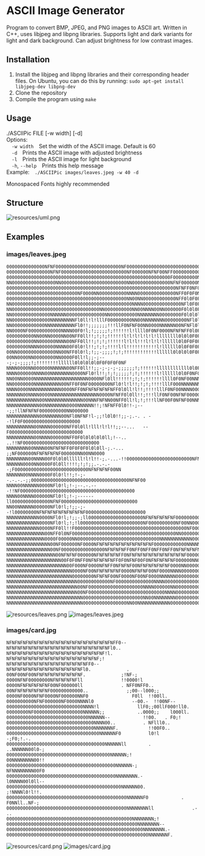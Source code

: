 # ASCII Image Generator

Program to convert BMP, JPEG, and PNG images to ASCII art. Written in C++, uses libjpeg and libpng libraries. Supports light and dark variants for light and dark background. Can adjust brightness for low contrast images.

## Installation

1. Install the libjpeg and libpng libraries and their corresponding header files. On Ubuntu, you can do this by running: ```sudo apt-get install libjpeg-dev libpng-dev```
2. Clone the repository
3. Compile the program using ```make```

## Usage

./ASCIIPic FILE [-w width] [-d]  
Options:  
&emsp;```-w width```&emsp;Set the width of the ASCII image. Default is 60  
&emsp;```-d```&emsp;Prints the ASCII image with adjusted brightness  
&emsp;```-l```&emsp;Prints the ASCII image for light background  
&emsp;```-h```, ```--help```&emsp;Prints this help message  
Example:&emsp;```./ASCIIPic images/leaves.jpeg -w 40 -d```

Monospaced Fonts highly recommended

## Structure

![resources/uml.png](resources/uml.png)

## Examples

### images/leaves.jpeg
```
00000000000000NFNF000000000000000000000000NF00000000000000000000000000000000NNNN
0000000000000000NFNF000000000000000000000000NF000000NFNF00NFF0000000000000NNNNNN
000000000000000000000000000000000000000000000000000000000000F000000000NNNNNNNNNN
NN0000000000000000NN000000000000000000000000NN00000000000000NFNF000000NNNNNNNNNN
00000000000000000000000000000000000000000000000000000000000000NFNFF0NF0000NNNNNN
00000000000000000000000000NF0000NN0000000000NNNN00000000000000NFF0F0F0NFNF00NNNN
00000000000000000000000000000000000000000000NN00NN000000000000NFF0l0F0F0F0NF00NN
NN00000000000000000000000000000000000000000000NNNN00000000000000NFl0F0F0F0NF00NN
NN00000000000000000000000000000000NN0000000000NN00NNNN00NN000000F0l0l0F0F0F0NFNN
NN00000000000000NNNNNN00000000000000NN0000000000NNNNNNNN00000000F0l0l0l0F0F0NFNN
NN00000000000000NNNNNNNNNFl0ll!l!lllF000000000NN00NNNNNNNN00000000NFl0l0F0F0NFNN
NN000000000000NNNNNNNNNNNFl0!!;;;;;;;!!!llF0NFNF00NN0000NNNNNN00NFNFl0l0F0F00000
NN0000NF000000000000NNNN00F0!l;!;;;;;!;!!!!!!l!llll0F0NF0000NFNFNFF0l0F0F0NFNF00
0000000000NN00NN0000NN00NFF0ll!!;!;!;!!!!!!l!l!l!l!l!l!llllllll0l0l0F0F0F0NF0000
0000000000NN000000NNNN00NFF0ll!!;!;!;!!!!!!l!l!l!!!l!l!l!llllll0l0F0F0F0NFNF00NF
00000000NNNN000000NNNN00F0l0!l!!;!;!;!!!!l!l!!!!!!!!!!!l!llllll0l0F0F0F0NFNFNFNF
00NN00000000000000NN00NFF0l0!l;!;;-;;;;!;!;!!!!!!!!!!!!llllll0l0l0l0F0F0NFNFF0F0
00NN0000NN00000000NN0000F0ll!l;;-;---;-;-;;;;!;!!!!!!!!llllll0l0l0l0l0F0F0F0F0NF
NNNN0000NN000000NNNNNN00NFF0ll!!;;-;-;-;-;;;;;;!;!!!!!!llllllllllll0l0F0F0NF0000
NNNN000000NNNN00NNNNNNNN0000NFl0!l!!;!;!;;;;;!;!;!!!!!!l!llllll0l0F0NF0000NNNNNN
NN00NN0000NNNNNNNNNNNNNNNNNNNN0000NFl0ll!!!!!!;!;!;!!!!!!llll0F0NF00NNNNNNNN0000
NN00000000NNNNNNNNNN00NFF0F0NF00000000NFl0!l!l!!;!;!;!!!!lllF000NNNNNNNN00NF0000
NNNN0000NNNNNNNNNNNN0000NFF0NFNFNFNFNFNFF0l0ll!l!!;!!!!lllF0NF00NNNN000000000000
NNNNNN00NNNN0000NNNNNNNNNNNNNNNNNN0000NFNFF0l0ll!!;!!!llF0NF00NFNF00000000000000
NNNNNNNNNNNN00NNNNNNNNNNNNNN00NNNFNFNN00NFF0ll!l;!;!!!llNF00F0NFNF00NNNN00000000
NNNNNNNNNNNN00NNNNNNNN0000NNNNNN!!;!NFNFF0l0!!-;---;;!llNFNFNF0000000000NN000000
NNNNNNNNNNNN00NNNNNN00NFl0NFNF!l-;;!l0l0!!;;-;.-. . --!lF0F000000000000000000000
NNNNNNNNNN00NNNN000000NFF0l0ll!lll!l!l!!;;--...   --F000000000000000000000000000
NNNNNNNNNN00NNNN000000NFF0F0l0l0l0l0ll;!--..  ..!!NF0000000000000000000000000000
NNNNNNNN00NNNN00NFNFNFF0F0F0F0l0l0ll-;.-... ;;NF000000NFNFNFNFNF000000NN00NN0000
NNNNNNNN00NNNN00F0l0l0llllll!l!l!!-;.-...-!!000000000000000000000000NFNF00NN0000
NNNNNN0000NN0000F0l0ll!!!!;!;!;;.-.-.--;F000000000000000000000000000NFNFNFNF00NN
NNNNNN00NNNN0000F0l0!l!!;!-;--.-.-.-;;000000000000000000000000000000000000NFNF00
NNNN00NNNNNN0000NFl0!l;!-;--.-.---!!NF000000000000000000000000000000000000000000
NNNN00NNNN000000NFl0!l;!-;------ll00000000000000NFNF0000000000000000000000000000
NN00NNNNNN000000NFl0!l;!;;-;--!l00000000NFNFNFNFNFNFNFNFNF0000000000000000000000
NNNNNNNNNNNN0000NFl0!l;!;;-;ll00000000000000000000NFNFNFNFNFNF000000000000000000
NNNNNNNNNNNN0000NFl0!l;!;!l00000000000000000000000NF0000000000NF00NN0000NN0000NN
NNNNNNNNNNNN0000NFF0ll!!F00000000000000000000000000000000000000000NF0000000000NN
NNNNNNNNNNNNNN00NFF0l0NF00000000000000000000000000000000000000NN0000000000NNNNNN
NNNNNNNNNNNNNN0000F00000NN000000000000000000000000000000NNNNNNNNNNNN000000NNNNNN
NNNNNNNNNNNNNNNN00NF000000NF0000NFNFNFNFNFNFNFNFNFNFNF000000000000NNNNNN00NNNNNN
NNNNNNNNNNNNNNNN00NF0000000000000000NFNFNFNFF0NFF0NFF0NFF0NFF0NFNFNFNFNFNFNFNFNF
NNNNNNNNNNNNNNNNNN00NFNFNF000000NFNFNFNFNFF0NFNFNFNFNFNFNFNFNFNFNF00000000NF0000
NNNNNNNNNNNNNNNNNNNN00F0F0NFF0NFNFNFNFNFF0F0NFNF00F0NFNFNFNFNF000000NN00NF000000
NNNNNNNNNNNNNNNNNNNNNN00F000NF0000NFNFF0NFNFNF00NFNFNFNFNFNF0000NN00000000000000
NNNNNNNNNNNNNNNNNNNNNNNN0000NF00NFNFNFNFNF0000NFNFNF00NF0000NNNN00000000000000NN
NNNNNNNNNNNNNNNNNNNNNNNN00000000NFNFNF00NF0000NF00NF0000NNNNNN00000000000000NNNN
NNNNNNNNNNNNNNNNNNNNNNNNNN000000000000NF00000000000000NNNN000000000000000000NN00
NNNNNNNNNNNNNNNNNNNNNNNNNN00NF00000000000000000000NNNN000000NN000000000000NN00NF
NNNNNNNNNNNNNNNNNNNNNNNNNN00NF0000000000000000000000000000NNNN0000000000NN00NFNF
NNNNNNNNNNNNNNNNNNNNNNNNNNNN0000000000000000000000NN00NNNNNNNN000000000000NFNFNF
NNNNNNNNNNNNNNNNNNNNNNNNNNNN0000000000000000NN00NNNNNNNNNNNN000000000000NFNFNFNF
```
![resources/leaves.png](resources/leaves.png)
![images/leaves.jpeg](images/leaves.jpeg)
### images/card.jpg
```
NFNFNFNFNFNFNFNFNFNFNFNFNFNFNFNFNFNFNFNFF0--                                    
NFNFNFNFNFNFNFNFNFNFNFNFNFNFNFNFNFNFNFl0..                                      
NFNFNFNFNFNFNFNFNFNFNFNFNFNFNFNFNFNF!l.                                         
NFNFNFNFNFNFNFNFNFNFNFNFNFNFNFNFNF;!                                            
NFNFNFNFNFNFNFNFNFNFNFNFNFNFNFF0--                                              
NFNFNFNFNFNFNFNFNFNFNFNFNFNFl0.             .                                   
00NF00NF00NFNFNFNFNFNFNFNFNF.             ;!NF-;                                
0000NFNF00000000NFNFNFNFNFll              !!0000!l                              
0000NFNFNFNFNFNF00NF000000ll              . NFF0NFF0..                          
00NFNFNFNFNFNFNF000000000000..              ;;00--l000;;                        
0000NF0000NFNF0000NF000000NNF0                F0ll  !!00ll.                     
0000000000NFNF000000NF0000NNNNl0              --00.-  !!00NF--                  
0000000000000000000000000000NNNN!l              llF0;;00llF000!ll0.             
00000000NF000000000000000000NNNNNN;;            ..0000;;    l000ll.             
000000000000000000000000000000NNNNNN--            !!00.   . F0;!                
00000000000000000000000000000000NNNN00..          . NFlll0..                    
00000000000000000000000000000000NNNNNNNF.           !!00F0..                    
0000000000000000000000000000000000NNNNNNF0          l0!l      -;F0;!.-.         
000000000000000000000000000000000000NNNNNNll        .         ..NNNNNN00l0-;    
00000000000000000000000000000000000000NNNNNN;!                  00NNNNNNNN00!!  
0000000000000000000000000000000000000000NNNNNN-;                NFNNNNNNNN00F0  
0000000000000000000000000000000000000000NNNNNNNN.-              l0NNNN00l0ll--  
000000000000000000000000000000000000000000NNNNNN00.             ;!NNNNl0!l!!.   
00000000000000000000000000000000000000000000NNNNNNF0            . F0NNll..NF-;  
00000000000000000000000000000000000000000000NNNNNNNNll              .-    ..    
0000000000000000000000000000000000000000000000NNNNNNNN;!                        
000000000000000000000000000000000000000000000000NNNNNNNN--                      
00000000000000000000000000000000000000000000000000NNNNNNNN.-                    
0000000000000000000000000000000000000000000000000000NNNNNNNF.                   
```
![resources/card.png](resources/card.png)
![images/card.jpg](images/card.jpg)
